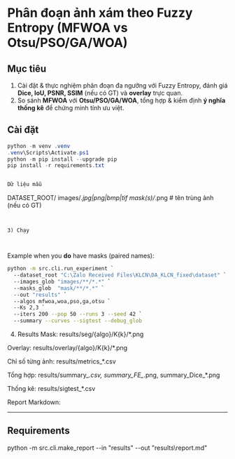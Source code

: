 # Phân đoạn ảnh xám theo Fuzzy Entropy (MFWOA vs Otsu/PSO/GA/WOA)

## Mục tiêu
1) Cài đặt & thực nghiệm phân đoạn đa ngưỡng với Fuzzy Entropy, đánh giá **Dice, IoU, PSNR, SSIM** (nếu có GT) và **overlay** trực quan.
2) So sánh **MFWOA** với **Otsu/PSO/GA/WOA**, tổng hợp & kiểm định **ý nghĩa thống kê** để chứng minh tính ưu việt.

## Cài đặt
```powershell
python -m venv .venv
.venv\Scripts\Activate.ps1
python -m pip install --upgrade pip
pip install -r requirements.txt


Dữ liệu mẫu

```
DATASET_ROOT/
  images/*.jpg|png|bmp|tif
  mask(s)/*.png             # tên trùng ảnh (nếu có GT)
```


3) Chạy



```

Example when you **do** have masks (paired names):
```bash
python -m src.cli.run_experiment `
  --dataset_root "C:\Zalo Received Files\KLCN\DA_KLCN_fixed\dataset" `
  --images_glob "images/**/*.*" `
  --masks_glob  "mask/**/*.*" `
  --out "results" `
  --algos mfwoa,woa,pso,ga,otsu `
  --Ks 2,3 `
  --iters 200 --pop 50 --runs 3 --seed 42 `
  --summary --curves --sigtest --debug_glob


```

4) Results
Mask: results/seg/{algo}/K{k}/*.png

Overlay: results/overlay/{algo}/K{k}/*.png

Chỉ số từng ảnh: results/metrics_*.csv

Tổng hợp: results/summary_*.csv, summary_FE_*.png, summary_Dice_*.png

Thống kê: results/sigtest_*.csv

Report Markdown:

---

## Requirements

python -m src.cli.make_report --in "results" --out "results\report.md"

